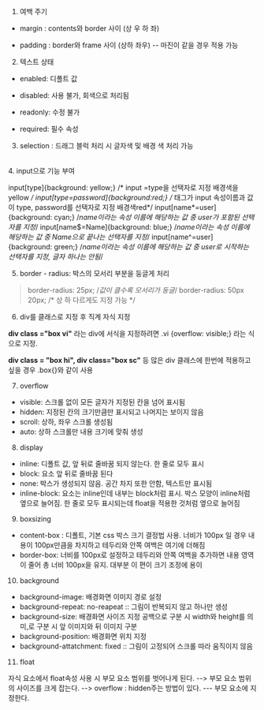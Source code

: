 1. 여백 주기

- margin : contents와 border 사이 (상 우 하 좌)

 

- padding : border와 frame 사이 (상하 좌우) -- 마진이 같을 경우 적용 가능

 

2. 텍스트 상태

- enabled: 디폴트 값

- disabled: 사용 불가, 회색으로 처리됨

- readonly: 수정 불가

- required: 필수 속성

 

3. selection : 드래그 블럭 처리 시 글자색 및 배경 색 처리 가능
<br>
4. input으로 기능 부여

input[type]{background: yellow;} /* input =type을 선택자로 지정 배경색을 yellow */
input[type=password]{background:red;} /* 태그가 input 속성이름과 값이 type, password를 선택자로 지정 배경색red*/
input[name*=user]{background: cyan;} /*name이라는 속성 이름에 해당하는 값 중 user가 포함된 선택자를 지정*/
input[name$=Name]{background: blue;} /*name이라는 속성 이름에 해당하는 값 중 Name으로 끝나는 선택자를 지정*/
input[name^=user]{background: green;} /*name이라는 속성 이름에 해당하는 값 중 user로 시작하는 선택자를 지정, 글자 하나는 안됨*/
 

5.   border - radius: 박스의 모서리 부분을 둥글게 처리

> border-radius: 25px; /*값이 클수록 모서리가 둥글*/
> border-radius: 50px 20px; /* 상 하 다르게도 지정 가능 */
 

6. div를 클래스로 지정 후 직계 자식 지정

**div class ="box vi"** 라는 div에 서식을 지정하려면 .vi {overflow: visible;} 라는 식으로 지정.

**div class = "box hi", div class="box sc"** 등 많은 div 클래스에 한번에 적용하고 싶을 경우 .box{}와 같이 사용

 

7. overflow

- visible: 스크롤 없이 모든 글자가 지정된 칸을 넘어 표시됨
- hidden: 지정된 칸의 크기만큼만 표시되고 나머지는 보이지 않음
- scroll: 상하, 좌우 스크롤 생성됨
- auto: 상하 스크롤만 내용 크기에 맞춰 생성
 

8. display

- inline: 디폴트 값, 앞 뒤로 줄바꿈 되지 않는다. 한 줄로 모두 표시
- block: 요소 앞 뒤로 줄바꿈 된다
- none: 박스가 생성되지 않음. 공간 차지 또한 안함, 텍스트만 표시됨
- inline-block: 요소는 inline인데 내부는 block처럼 표시. 박스 모양이 inline처럼 옆으로 늘어짐. 한 줄로 모두 표시되는데 float을 적용한 것처럼 옆으로 늘어짐

9. boxsizing

- content-box : 디폴트, 기본 css 박스 크기 결정법 사용. 너비가 100px 일 경우 내용이 100px만큼을 차지하고 테두리와 안쪽 여백은 여기에 더해짐
- border-box: 너비를 100px로 설정하고 테두리와 안쪽 여백을 추가하면 내용 영역이 줄어 총 너비 100px을 유지. 대부분 이 편이 크기 조정에 용이
 

10. background

- background-image: 배경화면 이미지 경로 설정
- background-repeat: no-reapeat :: 그림이 반복되지 않고 하나만 생성
- background-size: 배경화면 사이즈 지정 공백으로 구분 시 width와  height를 의미,로 구분 시 앞 이미지와 뒤 이미지 구분
- background-position: 배경화면 위치 지정 
- background-attatchment: fixed :: 그림이 고정되어 스크롤 따라 움직이지 않음
 

11. float

자식 요소에서 float속성 사용 시 부모 요소 범위를 벗어나게 된다.
-->  부모 요소 범위의 사이즈를 크게 잡는다.
-->  overflow : hidden주는 방법이 있다. --- 부모 요소에 지정한다.
